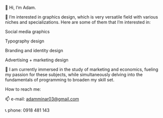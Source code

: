 👋 Hi, I’m Adam.

👀 I’m interested in graphics design, which is very versatile field with various niches and specializations. Here are some of them that I’m interested in:

Social media graphics

Typography design

Branding and identity design

Advertising + marketing design

👀 I am currently immersed in the study of marketing and economics, fueling my passion for these subjects, while simultaneously delving into the fundamentals of programming to broaden my skill set.

How to reach me:

📫 e-mail: adamminar03@gmail.com

📞 phone: 0918 481 143
